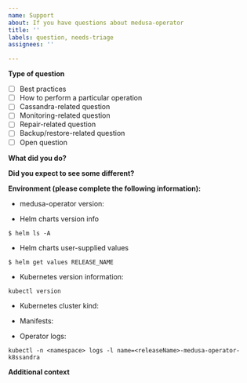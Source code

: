 ```yaml
---
name: Support
about: If you have questions about medusa-operator
title: ''
labels: question, needs-triage
assignees: ''

---
```


<!--
Thanks for filing an issue! Before hitting the button, please answer these questions.

Fill in as much of the template below as you can.

Note that this repository is about medusa-operator itself. If you have questions specifically about Medusa, please visit https://github.com/thelastpickle/cassandra-medusa.

We will try our best to answer the question, but we also have a mailing list (k8ssandra-users@googlegroups.com.) for any other questions.
-->

**Type of question**
<!-- Uncomment one or more of the following lines depending on what you are asking about: -->

- [ ] Best practices
- [ ] How to perform a particular operation
- [ ] Cassandra-related question
- [ ] Monitoring-related question
- [ ] Repair-related question
- [ ] Backup/restore-related question
- [ ] Open question

**What did you do?**

**Did you expect to see some different?**

**Environment (please complete the following information):**

* medusa-operator version:
<!-- Insert the image tag or Git SHA here. -->

<!--
    You can try a jsonpath query with kubectl like this to get the version:

        kubectl get deployment <medusa-operator-deployment> \
            -o jsonpath='{.spec.template.spec.containe[0].image}'
-->

<!--
Please provide the follow info if you deployed medusa-operator via the
k8ssandra Helm chart(s). 
-->
* Helm charts version info 
<!-- list installed charts and their versions from all namespaces -->
<!-- Replace the command with its output -->
`$ helm ls -A` 

* Helm charts user-supplied values
<!-- For each k8ssandra chart involved list user-supplied values -->
<!-- Replace the commands with its output -->
`$ helm get values RELEASE_NAME` 

* Kubernetes version information:
<!-- Replace the command with its output -->
`kubectl version`

* Kubernetes cluster kind:
<!-- Insert how you created your cluster: kind, kops, bootkube, etc. -->

* Manifests:

<!-- Please provide any manifests relevant to the issue -->

* Operator logs:

<!-- Please provide any medusa-operator logs relevant to the issue -->
<!-- 
  You can try a command like the following to get the logs if the operator was
  installed with Helm.
 -->
`kubectl -n <namespace> logs -l name=<releaseName>-medusa-operator-k8ssandra`


**Additional context**
<!-- Add any other context about the problem here. -->
